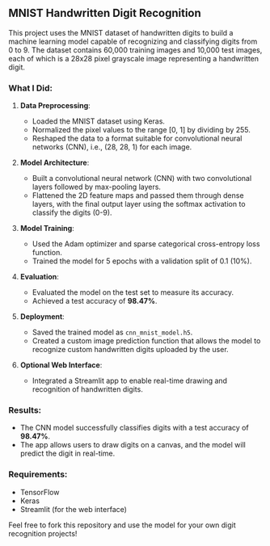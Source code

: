 
## MNIST Handwritten Digit Recognition

This project uses the MNIST dataset of handwritten digits to build a machine learning model capable of recognizing and classifying digits from 0 to 9. The dataset contains 60,000 training images and 10,000 test images, each of which is a 28x28 pixel grayscale image representing a handwritten digit.

### What I Did:

1. **Data Preprocessing**:

   * Loaded the MNIST dataset using Keras.
   * Normalized the pixel values to the range \[0, 1] by dividing by 255.
   * Reshaped the data to a format suitable for convolutional neural networks (CNN), i.e., (28, 28, 1) for each image.

2. **Model Architecture**:

   * Built a convolutional neural network (CNN) with two convolutional layers followed by max-pooling layers.
   * Flattened the 2D feature maps and passed them through dense layers, with the final output layer using the softmax activation to classify the digits (0-9).

3. **Model Training**:

   * Used the Adam optimizer and sparse categorical cross-entropy loss function.
   * Trained the model for 5 epochs with a validation split of 0.1 (10%).

4. **Evaluation**:

   * Evaluated the model on the test set to measure its accuracy.
   * Achieved a test accuracy of **98.47%**.

5. **Deployment**:

   * Saved the trained model as `cnn_mnist_model.h5`.
   * Created a custom image prediction function that allows the model to recognize custom handwritten digits uploaded by the user.

6. **Optional Web Interface**:

   * Integrated a Streamlit app to enable real-time drawing and recognition of handwritten digits.

### Results:

* The CNN model successfully classifies digits with a test accuracy of **98.47%**.
* The app allows users to draw digits on a canvas, and the model will predict the digit in real-time.


### Requirements:

* TensorFlow
* Keras
* Streamlit (for the web interface)

Feel free to fork this repository and use the model for your own digit recognition projects!

